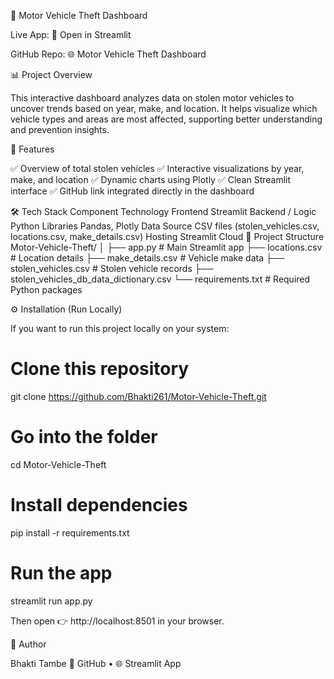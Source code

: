 🚗 Motor Vehicle Theft Dashboard

Live App: 🎯 Open in Streamlit

GitHub Repo: 🌐 Motor Vehicle Theft Dashboard

📊 Project Overview

This interactive dashboard analyzes data on stolen motor vehicles to uncover trends based on year, make, and location.
It helps visualize which vehicle types and areas are most affected, supporting better understanding and prevention insights.

🧠 Features

✅ Overview of total stolen vehicles
✅ Interactive visualizations by year, make, and location
✅ Dynamic charts using Plotly
✅ Clean Streamlit interface
✅ GitHub link integrated directly in the dashboard

🛠️ Tech Stack
Component	Technology
Frontend	Streamlit
Backend / Logic	Python
Libraries	Pandas, Plotly
Data Source	CSV files (stolen_vehicles.csv, locations.csv, make_details.csv)
Hosting	Streamlit Cloud
📂 Project Structure
Motor-Vehicle-Theft/
│
├── app.py                              # Main Streamlit app
├── locations.csv                       # Location details
├── make_details.csv                    # Vehicle make data
├── stolen_vehicles.csv                 # Stolen vehicle records
├── stolen_vehicles_db_data_dictionary.csv
└── requirements.txt                    # Required Python packages

⚙️ Installation (Run Locally)

If you want to run this project locally on your system:

# Clone this repository
git clone https://github.com/Bhakti261/Motor-Vehicle-Theft.git

# Go into the folder
cd Motor-Vehicle-Theft

# Install dependencies
pip install -r requirements.txt

# Run the app
streamlit run app.py


Then open 👉 http://localhost:8501
 in your browser.

💖 Author

Bhakti Tambe
💼 GitHub
 • 🌐 Streamlit App
